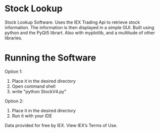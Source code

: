 # Stock Lookup
Stock Lookup Software.
Uses the IEX Trading Api to retrieve stock information. The information is then displayed in a simple GUI.
Built using python and the PyQt5 librart. Also with myplotlib, and a multitude of other libraries. 

# Running the Software
Option 1:
  1. Place it in the desired directory
  2. Open command shell 
  3. write "python StockV4.py"

Option 2:
  1. Place it in the desired directory
  2. Run it with your IDE
  
Data provided for free by IEX. View IEX’s Terms of Use.
